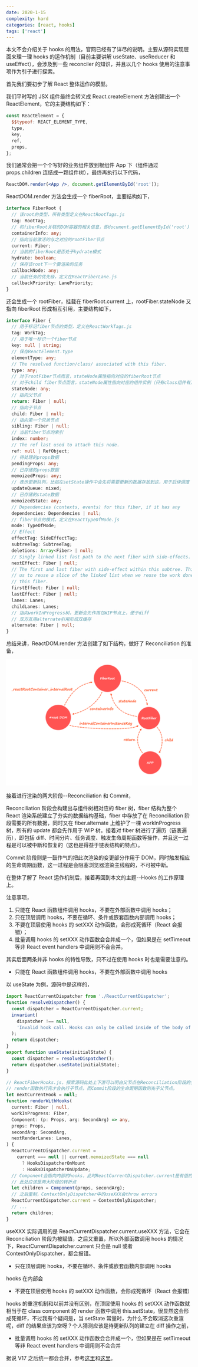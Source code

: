 ```yaml
---
date: 2020-1-15
complexity: hard
categories: [react, hooks]
tags: ['react']
---
```


本文不会介绍关于 hooks 的用法，官网已经有了详尽的说明。主要从源码实现层面来理一理 hooks 的运作机制（目前主要讲解 useState、useReducer 和 useEffect），会涉及到一些 reconciler 的知识，并且以几个 hooks 使用的注意事项作为引子进行探索。

首先我们要初步了解 React 整体运作的模型。

我们平时写的 JSX 组件最终会转义成 React.createElement 方法创建出一个 ReactElement，它的主要结构如下：

```js
const ReactElement = {
  $$typeof: REACT_ELEMENT_TYPE,
  type,
  key,
  ref,
  props,
};
```

我们通常会把一个个写好的业务组件放到根组件 App 下（组件通过 props.children 连结成一颗组件树），最终再执行以下代码，

```jsx
ReactDOM.render(<App />, document.getElementById('root'));
```

ReactDOM.render 方法会生成一个 fiberRoot，主要结构如下，

```ts
interface FiberRoot {
  // 该root的类型，所有类型定义在ReactRootTags.js
  tag: RootTag;
  // 和fiberRoot关联的DOM容器的相关信息，即document.getElementById('root')
  containerInfo: any;
  // 指向当前激活的与之对应的rootFiber节点
  current: Fiber;
  // 当前的fiberRoot是否处于hydrate模式
  hydrate: boolean;
  // 保存该root下一个要渲染的任务
  callbackNode: any;
  // 当前任务的优先级，定义在ReactFiberLane.js
  callbackPriority: LanePriority;
}
```

还会生成一个 rootFiber，挂载在 fiberRoot.current 上，rootFiber.stateNode 又指向 fiberRoot 形成相互引用，主要结构如下，

```ts
interface Fiber {
  // 用于标记fiber节点的类型，定义在ReactWorkTags.js
  tag: WorkTag;
  // 用于唯一标识一个fiber节点
  key: null | string;
  // 保存ReactElement.type
  elementType: any;
  // The resolved function/class/ associated with this fiber.
  type: any;
  // 对于rootFiber节点而言，stateNode属性指向对应的fiberRoot节点
  // 对于child fiber节点而言，stateNode属性指向对应的组件实例（只有class组件有）
  stateNode: any;
  // 指向父节点
  return: Fiber | null;
  // 指向子节点
  child: Fiber | null;
  // 指向第一个兄弟节点
  sibling: Fiber | null;
  // 当前fiber节点的索引
  index: number;
  // The ref last used to attach this node.
  ref: null | RefObject;
  // 待处理的props数据
  pendingProps: any;
  // 已存储的props数据
  memoizedProps: any;
  // 表示更新队列，比如在setState操作中会先将需要更新的数据存放到这，用于后续调度
  updateQueue: mixed;
  // 已存储的state数据
  memoizedState: any;
  // Dependencies (contexts, events) for this fiber, if it has any
  dependencies: Dependencies | null;
  // fiber节点的模式，定义在ReactTypeOfMode.js
  mode: TypeOfMode;
  // Effect
  effectTag: SideEffectTag;
  subtreeTag: SubtreeTag;
  deletions: Array<Fiber> | null;
  // Singly linked list fast path to the next fiber with side-effects.
  nextEffect: Fiber | null;
  // The first and last fiber with side-effect within this subtree. This allows
  // us to reuse a slice of the linked list when we reuse the work done within
  // this fiber.
  firstEffect: Fiber | null;
  lastEffect: Fiber | null;
  lanes: Lanes;
  childLanes: Lanes;
  // 指向workInProgress树，更新会先作用在WIP节点上，便于diff
  // 双方互用alternate引用形成双缓存
  alternate: Fiber | null;
}
```

总结来讲，ReactDOM.render 方法创建了如下结构，做好了 Reconciliation 的准备，

![](images/react_dom_render.png)

接着进行渲染的两大阶段--Reconciliation 和 Commit，

Reconciliation 阶段会构建出与组件树相对应的 fiber 树，fiber 结构为整个 React 渲染系统建立了夯实的数据结构基础，fiber 中存放了在 Reconciliation 阶段需要的所有数据，同时又在 fiber.alternate 上维护了一棵 workInProgress 树，所有的 update 都会先作用于 WIP 树。接着对 fiber 树进行了遍历（链表遍历），即包括 diff、时间分片、任务调度、触发生命周期函数等操作，并且这一过程是可以被中断和恢复的（这也是得益于链表结构的特点）。

Commit 阶段则是一鼓作气的把此次渲染的变更部分作用于 DOM，同时触发相应的生命周期函数，这一过程是会阻塞浏览器渲染主线程的，不可被中断。

在整体了解了 React 运作机制后，接着再回到本文的主题--Hooks 的工作原理上。

注意事项，

1. 只能在 React 函数组件调用 hooks，不要在外部函数中调用 hooks；
2. 只在顶层调用 hooks，不要在循环、条件或嵌套函数内部调用 hooks；
3. 不要在顶层使用 hooks 的 setXXX 动作函数，会形成死循环（React 会报错）；
4. 批量调用 hooks 的 setXXX 动作函数会合并成一个，但如果是在 setTimeout 等非 React event handlers 中调用则不会合并。

其实后面两条并非 hooks 的特性导致，只不过在使用 hooks 时也是需要注意的。

- 只能在 React 函数组件调用 hooks，不要在外部函数中调用 hooks

以 useState 为例，源码中是这样的，

```js
import ReactCurrentDispatcher from './ReactCurrentDispatcher';
function resolveDispatcher() {
  const dispatcher = ReactCurrentDispatcher.current;
  invariant(
    dispatcher !== null,
    'Invalid hook call. Hooks can only be called inside of the body of a function component.',
  );
  return dispatcher;
}
export function useState(initialState) {
  const dispatcher = resolveDispatcher();
  return dispatcher.useState(initialState);
}
```

```ts
// ReactFiberHooks.js，探索源码此处上下游可以明白父节点在Reconciliation阶段的生命周期函数和
// render函数执行完才会执行子节点，而Commit阶段的生命周期函数则先于父节点。
let nextCurrentHook = null;
function renderWithHooks(
  current: Fiber | null,
  workInProgress: Fiber,
  Component: (p: Props, arg: SecondArg) => any,
  props: Props,
  secondArg: SecondArg,
  nextRenderLanes: Lanes,
) {
  ReactCurrentDispatcher.current =
    current === null || current.memoizedState === null
      ? HooksDispatcherOnMount
      : HooksDispatcherOnUpdate;
  // Component会指向内部的hooks，此时ReactCurrentDispatcher.current是有值的
  // 此处应该是两大阶段的转折点
  let children = Component(props, secondArg);
  // 之后重制，ContextOnlyDispatcher中的useXXX会throw errors
  ReactCurrentDispatcher.current = ContextOnlyDispatcher;
  // ...
  return children;
}
```

useXXX 实际调用的是 ReactCurrentDispatcher.current.useXXX 方法，它会在 Reconciliation 阶段为被赋值，之后又重置，所以外部函数调用 hooks 的情况下，ReactCurrentDispatcher.current 只会是 null 或者 ContextOnlyDispatcher，都会报错。

- 只在顶层调用 hooks，不要在循环、条件或嵌套函数内部调用 hooks

hooks 在内部会

- 不要在顶层使用 hooks 的 setXXX 动作函数，会形成死循环（React 会报错）

hooks 的重渲机制和以前并没有区别，在顶层使用 hooks 的 setXXX 动作函数就相当于在 class component 的 render 函数中调用 this.setState，很显然这会形成死循环，不过我有个疑问是，当 setState 常量时，为什么不会取消这次重渲呢，diff 的结果应该为空呀？个人猜测应该是待更新队列的建立在 diff 操作之前，

- 批量调用 hooks 的 setXXX 动作函数会合并成一个，但如果是在 setTimeout 等非 React event handlers 中调用则不会合并

据说 V17 之后统一都会合并，参考[这里][2]和[这里][3]。

[1]: https://www.cnblogs.com/tangshiwei/p/12209461.html
[2]: https://stackoverflow.com/questions/48563650/does-react-keep-the-order-for-state-updates/48610973#48610973
[3]: https://github.com/facebook/react/issues/11527#issuecomment-360199710
